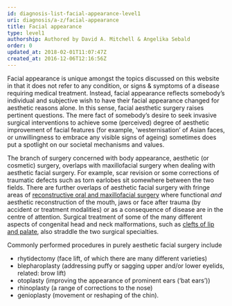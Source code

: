 ```yaml
---
id: diagnosis-list-facial-appearance-level1
uri: diagnosis/a-z/facial-appearance
title: Facial appearance
type: level1
authorship: Authored by David A. Mitchell & Angelika Sebald
order: 0
updated_at: 2018-02-01T11:07:47Z
created_at: 2016-12-06T12:16:56Z
---
```


<p>Facial appearance is unique amongst the topics discussed on this
    website in that it does not refer to any condition, or signs
    &amp; symptoms of a disease requiring medical treatment.
    Instead, facial appearance reflects somebody’s individual
    and subjective wish to have their facial appearance changed
    for aesthetic reasons alone. In this sense, facial aesthetic
    surgery raises pertinent questions. The mere fact of somebody’s
    desire to seek invasive surgical interventions to achieve
    some (perceived) degree of aesthetic improvement of facial
    features (for example, ‘westernisation’ of Asian faces, or
    unwillingness to embrace any visible signs of ageing) sometimes
    does put a spotlight on our societal mechanisms and values.</p>
<p>The branch of surgery concerned with body appearance, aesthetic
    (or cosmetic) surgery, overlaps with maxillofacial surgery
    when dealing with aesthetic facial surgery. For example,
    scar revision or some corrections of traumatic defects such
    as torn earlobes sit somewhere between the two fields. There
    are further overlaps of aesthetic facial surgery with fringe
    areas of <a href="/treatment/surgery/reconstruction">reconstructive oral and maxillofacial surgery</a>    where functional <i>and</i> aesthetic reconstruction of the
    mouth, jaws or face after trauma (by accident or treatment
    modalities) or as a consequence of disease are in the centre
    of attention. Surgical treatment of some of the many different
    aspects of congenital head and neck malformations, such as
    <a href="/diagnosis/a-z/cleft-lip-palate">clefts of lip and palate</a>,
    also straddle the two surgical specialties.</p>
<p>Commonly performed procedures in purely aesthetic facial surgery
    include</p>
<ul>
    <li>rhytidectomy (face lift, of which there are many different
        varieties)</li>
    <li>blepharoplasty (addressing puffy or sagging upper and/or
        lower eyelids, related: brow lift)</li>
    <li>otoplasty (improving the appearance of prominent ears (‘bat
        ears’))</li>
    <li>rhinoplasty (a range of corrections to the nose)</li>
    <li>genioplasty (movement or reshaping of the chin).</li>
</ul>
